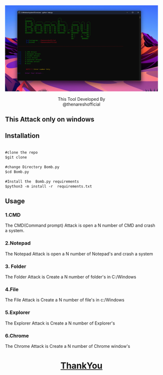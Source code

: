 <p align=center>

<img src='asset/banner.png'>

<p align='center'>This Tool Developed By <br> <a herf="https://www.instagram.com/the_naresh_offcial/">@thenareshofficial</p>

## This Attack only on windows


## Installation

```console

#clone the repo
$git clone 

#change Directory Bomb.py
$cd Bomb.py

#Install the  Bomb.py requirements
$python3 -m install -r  requirements.txt
```
## Usage
### 1.CMD 
<p>The CMD(Command prompt) Attack is open a N number of CMD and crash a system.</p>

### 2.Notepad
<p>The Notepad Attack is open a N number of Notepad's and crash a system</p>

### 3. Folder
<p>The Folder Attack is Create a N number of folder's in C:/Windows</p>

### 4.File
<p>The File Attack is Create a N number of file's in c:/Windows</p>

### 5.Explorer
<p>The Explorer Attack is Create a N number of Explorer's</p>

### 6.Chrome
<p>The Chrome Attack is Create a N number of Chrome window's</p>

<h1 align='center'><u>ThankYou</u></h1>

